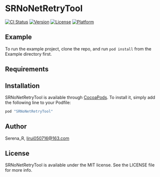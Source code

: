 # SRNoNetRetryTool

[![CI Status](http://img.shields.io/travis/305369570@qq.com/SRNoNetRetryTool.svg?style=flat)](https://travis-ci.org/305369570@qq.com/SRNoNetRetryTool)
[![Version](https://img.shields.io/cocoapods/v/SRNoNetRetryTool.svg?style=flat)](http://cocoapods.org/pods/SRNoNetRetryTool)
[![License](https://img.shields.io/cocoapods/l/SRNoNetRetryTool.svg?style=flat)](http://cocoapods.org/pods/SRNoNetRetryTool)
[![Platform](https://img.shields.io/cocoapods/p/SRNoNetRetryTool.svg?style=flat)](http://cocoapods.org/pods/SRNoNetRetryTool)

## Example

To run the example project, clone the repo, and run `pod install` from the Example directory first.

## Requirements

## Installation

SRNoNetRetryTool is available through [CocoaPods](http://cocoapods.org). To install
it, simply add the following line to your Podfile:

```ruby
pod "SRNoNetRetryTool"
```

## Author

Serena_R, lirui050716@163.com

## License

SRNoNetRetryTool is available under the MIT license. See the LICENSE file for more info.
